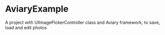 AviaryExample
=============

A project with UIImagePickerController class and Aviary framework, to save, load and edit photos